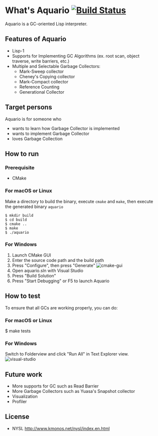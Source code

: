 # What's Aquario [![Build Status](https://travis-ci.org/hikarin/aquario.png?branch=master)](https://travis-ci.org/hikarin/aquario)

Aquario is a GC-oriented Lisp interpreter. 

## Features of Aquario
* Lisp-1
* Supports for Implementing GC Algorithms
  (ex. root scan, object traverse, write barriers, etc.)
* Multiple and Selectable Garbage Collectors:
   - Mark-Sweep collector
   - Cheney's Copying collector
   - Mark-Compact collector
   - Reference Counting
   - Generational Collector

## Target persons

  Aquario is for someone who
  * wants to learn how Garbage Collector is implemented
  * wants to implement Garbage Collector
  * loves Garbage Collection

## How to run

### Prerequisite
 * CMake

### For macOS or Linux
Make a directory to build the binary, execute `cmake` and `make`, then execute the generated binary `aquario`
```
$ mkdir build
$ cd build
$ cmake ..
$ make
$ ./aquario
```

### For Windows

1. Launch CMake GUI
2. Enter the source code path and the build path
3. Press "Configure", then press "Generate"
![cmake-gui](https://user-images.githubusercontent.com/188830/103162501-65f7db00-47bf-11eb-87bc-66ee9c02f47a.PNG)
4. Open aquario.sln with Visual Studio
5. Press "Build Solution"
6. Press "Start Debugging" or F5 to launch Aquario

## How to test
To ensure that all GCs are working properly, you can do:

### For macOS or Linux

$ make tests

### For Windows

Switch to Folderview and click "Run All" in Text Explorer view.
![visual-studio](https://user-images.githubusercontent.com/188830/103162525-b2dbb180-47bf-11eb-9c98-bb1341a39424.PNG)

## Future work

* More supports for GC such as Read Barrier
* More Garbage Collectors such as Yuasa's Snapshot collector
* Visualization
* Profiler

## License

  - NYSL
    http://www.kmonos.net/nysl/index.en.html
